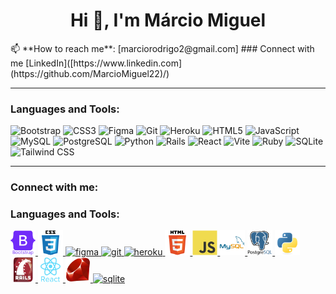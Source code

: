 
<h1 align="center">Hi 👋, I'm Márcio Miguel</h1>
📫 **How to reach me**: [marciorodrigo2@gmail.com]
### Connect with me
[LinkedIn]([https://www.linkedin.com](https://github.com/MarcioMiguel22)/) 

---

### Languages and Tools:

![Bootstrap](https://img.shields.io/badge/Bootstrap-%23563D7C.svg?style=flat-square&logo=bootstrap&logoColor=white)
![CSS3](https://img.shields.io/badge/CSS3-%231572B6.svg?style=flat-square&logo=css3&logoColor=white)
![Figma](https://img.shields.io/badge/Figma-%23F24E1E.svg?style=flat-square&logo=figma&logoColor=white)
![Git](https://img.shields.io/badge/Git-%23F05032.svg?style=flat-square&logo=git&logoColor=white)
![Heroku](https://img.shields.io/badge/Heroku-%23430098.svg?style=flat-square&logo=heroku&logoColor=white)
![HTML5](https://img.shields.io/badge/HTML5-%23E34F26.svg?style=flat-square&logo=html5&logoColor=white)
![JavaScript](https://img.shields.io/badge/JavaScript-%23F7DF1E.svg?style=flat-square&logo=javascript&logoColor=black)
![MySQL](https://img.shields.io/badge/MySQL-%234479A1.svg?style=flat-square&logo=mysql&logoColor=white)
![PostgreSQL](https://img.shields.io/badge/PostgreSQL-%23336791.svg?style=flat-square&logo=postgresql&logoColor=white)
![Python](https://img.shields.io/badge/Python-%233776AB.svg?style=flat-square&logo=python&logoColor=white)
![Rails](https://img.shields.io/badge/Rails-%23CC0000.svg?style=flat-square&logo=ruby-on-rails&logoColor=white)
![React](https://img.shields.io/badge/React-%2361DAFB.svg?style=flat-square&logo=react&logoColor=black)
![Vite](https://img.shields.io/badge/Vite-%23646CFF.svg?style=flat-square&logo=vite&logoColor=white)
![Ruby](https://img.shields.io/badge/Ruby-%23CC342D.svg?style=flat-square&logo=ruby&logoColor=white)
![SQLite](https://img.shields.io/badge/SQLite-%23003B57.svg?style=flat-square&logo=sqlite&logoColor=white)
![Tailwind CSS](https://img.shields.io/badge/Tailwind%20CSS-%2338B2AC.svg?style=flat-square&logo=tailwind-css&logoColor=white)

---




<h3 align="left">Connect with me:</h3>
<p align="left">

</p>

<h3 align="left">Languages and Tools:</h3>
<p align="left"> <a href="https://getbootstrap.com" target="_blank" rel="noreferrer"> <img src="https://raw.githubusercontent.com/devicons/devicon/master/icons/bootstrap/bootstrap-plain-wordmark.svg" alt="bootstrap" width="40" height="40"/> </a> <a href="https://www.w3schools.com/css/" target="_blank" rel="noreferrer"> <img src="https://raw.githubusercontent.com/devicons/devicon/master/icons/css3/css3-original-wordmark.svg" alt="css3" width="40" height="40"/> </a> <a href="https://www.figma.com/" target="_blank" rel="noreferrer"> <img src="https://www.vectorlogo.zone/logos/figma/figma-icon.svg" alt="figma" width="40" height="40"/> </a> <a href="https://git-scm.com/" target="_blank" rel="noreferrer"> <img src="https://www.vectorlogo.zone/logos/git-scm/git-scm-icon.svg" alt="git" width="40" height="40"/> </a> <a href="https://heroku.com" target="_blank" rel="noreferrer"> <img src="https://www.vectorlogo.zone/logos/heroku/heroku-icon.svg" alt="heroku" width="40" height="40"/> </a> <a href="https://www.w3.org/html/" target="_blank" rel="noreferrer"> <img src="https://raw.githubusercontent.com/devicons/devicon/master/icons/html5/html5-original-wordmark.svg" alt="html5" width="40" height="40"/> </a> <a href="https://developer.mozilla.org/en-US/docs/Web/JavaScript" target="_blank" rel="noreferrer"> <img src="https://raw.githubusercontent.com/devicons/devicon/master/icons/javascript/javascript-original.svg" alt="javascript" width="40" height="40"/> </a> <a href="https://www.mysql.com/" target="_blank" rel="noreferrer"> <img src="https://raw.githubusercontent.com/devicons/devicon/master/icons/mysql/mysql-original-wordmark.svg" alt="mysql" width="40" height="40"/> </a> <a href="https://www.postgresql.org" target="_blank" rel="noreferrer"> <img src="https://raw.githubusercontent.com/devicons/devicon/master/icons/postgresql/postgresql-original-wordmark.svg" alt="postgresql" width="40" height="40"/> </a> <a href="https://www.python.org" target="_blank" rel="noreferrer"> <img src="https://raw.githubusercontent.com/devicons/devicon/master/icons/python/python-original.svg" alt="python" width="40" height="40"/> </a> <a href="https://rubyonrails.org" target="_blank" rel="noreferrer"> <img src="https://raw.githubusercontent.com/devicons/devicon/master/icons/rails/rails-original-wordmark.svg" alt="rails" width="40" height="40"/> </a> <a href="https://reactjs.org/" target="_blank" rel="noreferrer"> <img src="https://raw.githubusercontent.com/devicons/devicon/master/icons/react/react-original-wordmark.svg" alt="react" width="40" height="40"/> </a> <a href="https://www.ruby-lang.org/en/" target="_blank" rel="noreferrer"> <img src="https://raw.githubusercontent.com/devicons/devicon/master/icons/ruby/ruby-original.svg" alt="ruby" width="40" height="40"/> </a> <a href="https://www.sqlite.org/" target="_blank" rel="noreferrer"> <img src="https://www.vectorlogo.zone/logos/sqlite/sqlite-icon.svg" alt="sqlite" width="40" height="40"/> </a> </p>

